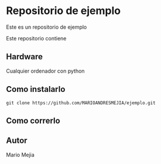 
#  Repositorio de ejemplo

Este es un repositorio de ejemplo

  

Este repositorio contiene

##  Hardware

Cualquier ordenador con python

##  Como instalarlo

```console  
git clone https://github.com/MARIOANDRESMEJIA/ejemplo.git
```
##  Como correrlo

## Autor
Mario Mejia 